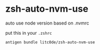 # zsh-auto-nvm-use
auto use node version based on .nvmrc

put this in your `.zshrc`

```sh
antigen bundle litc0de/zsh-auto-nvm-use
```
